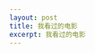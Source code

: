 ```yaml
---
layout: post
title: 我看过的电影
excerpt: 我看过的电影
---
```


<script type="text/javascript" src="http://www.douban.com/service/badge/thankwsx/?selection=random&amp;picsize=medium&amp;show=collection&amp;n=10&amp;cat=movie&amp;columns=5&hidelogo=on"></script>